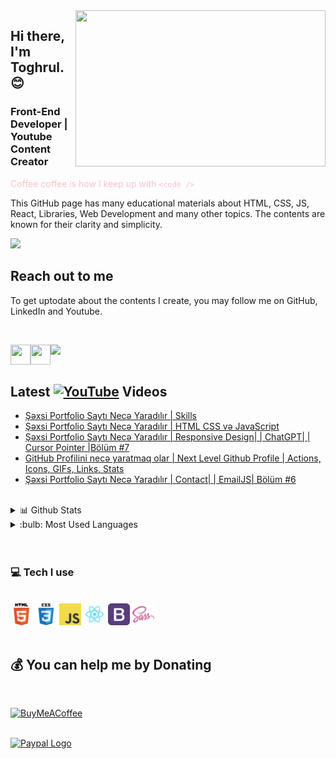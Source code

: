 <img src="https://media.giphy.com/media/26tn33aiTi1jkl6H6/giphy.gif" align="right" width="400" height="250">

## Hi there, I'm Toghrul. :blush:

### Front-End Developer | Youtube Content Creator

<font color="pink"> Coffee coffee is how I keep up with `<code />` </font>

This GitHub page has many educational materials about HTML, CSS, JS, React, Libraries, Web Development and many other topics. The contents are known for their clarity and simplicity.

![](https://komarev.com/ghpvc/?username=toghrulG&color=blueviolet)

## Reach out to me

To get uptodate about the contents I create, you may follow me on GitHub, LinkedIn and Youtube.

<br />

[<img height="32" width="32" color="red" src="https://upload.wikimedia.org/wikipedia/commons/thumb/4/4f/YouTube_social_white_squircle.svg/2048px-YouTube_social_white_squircle.svg.png" align="left" />
][youtube]
[<img height="32" width="32" src="https://cdn-icons-png.flaticon.com/512/174/174857.png" align="left" />
][linkedin]
[<img height="32" width="" src="https://logos-world.net/wp-content/uploads/2021/11/Udemy-Emblem.png" align="left" />
][udemy]

<br />

<br />


## Latest <a href="https://www.youtube.com/@programmingwithtoghrul" target="_blank"><img width="100" src='https://upload.wikimedia.org/wikipedia/commons/thumb/b/b8/YouTube_Logo_2017.svg/2560px-YouTube_Logo_2017.svg.png' alt='YouTube' width="5%"></a>    Videos

<!-- YOUTUBE:START -->
- [Şəxsi Portfolio Saytı Necə Yaradılır | Skills](https://www.youtube.com/watch?v=2sOvAI-ZGWk)
- [Şəxsi Portfolio Saytı Necə Yaradılır | HTML CSS və JavaScript](https://www.youtube.com/watch?v=ufBbEeA7170)
- [Şəxsi Portfolio Saytı Necə Yaradılır | Responsive Design| | ChatGPT| | Cursor Pointer |Bölüm #7](https://www.youtube.com/watch?v=RRJED0bDCss)
- [GitHub Profilini necə yaratmaq olar | Next Level Github Profile | Actions, Icons, GIFs, Links, Stats](https://www.youtube.com/watch?v=GiRTh7IYV3U)
- [Şəxsi Portfolio Saytı Necə Yaradılır | Contact| | EmailJS| Bölüm #6](https://www.youtube.com/watch?v=dxewv6obFDo)
<!-- YOUTUBE:END -->

<br />

<details>
<summary>📊 Github Stats</summary>
<img src="https://github-readme-stats.vercel.app/api?username=toghrulG&theme=radical" >
</details>

<details>
<summary>:bulb: Most Used Languages</summary>
<img src="https://github-readme-stats.vercel.app/api/top-langs/?username=toghrulG&layout=compact" >
</details>

[youtube]: https://www.youtube.com/@programmingwithtoghrul/
[linkedin]: https://www.linkedin.com/in/toghrul-gafarov-8b89aa126/
[udemy]: https://www.udemy.com/course/sifirdan-front-end-proqramlasdirma-kursu/?instructorPreviewMode=guest

<br />
<br />

### 💻 Tech I use

<br />

<div>
  <img src="https://raw.githubusercontent.com/github/explore/80688e429a7d4ef2fca1e82350fe8e3517d3494d/topics/html/html.png" width="35" height="35">
  <img src="https://raw.githubusercontent.com/github/explore/80688e429a7d4ef2fca1e82350fe8e3517d3494d/topics/css/css.png" width="35" height="35">
  <img src="https://raw.githubusercontent.com/github/explore/80688e429a7d4ef2fca1e82350fe8e3517d3494d/topics/javascript/javascript.png" width="35"      height="35">
  <img src="https://raw.githubusercontent.com/github/explore/80688e429a7d4ef2fca1e82350fe8e3517d3494d/topics/react/react.png" width="35" height="35">
  <img src="https://raw.githubusercontent.com/github/explore/80688e429a7d4ef2fca1e82350fe8e3517d3494d/topics/bootstrap/bootstrap.png" width="35" height="35">
  <img src="https://raw.githubusercontent.com/github/explore/80688e429a7d4ef2fca1e82350fe8e3517d3494d/topics/sass/sass.png" width="35" height="35">
<div>
 
<br />

## 💰 You can help me by Donating

<br />

[![BuyMeACoffee](https://img.shields.io/badge/Buy%20Me%20a%20Coffee-ffdd00?style=for-the-badge&logo=buy-me-a-coffee&logoColor=black)](https://www.buymeacoffee.com/codertoghrul)
  
 <br />
  
<div> 
  <a href = "https://www.paypal.me/ToghrulGafarov"><img src='https://companieslogo.com/img/orig/PYPL-3570673e.png?t=1633695449' alt='Paypal Logo'   style="width:10%"/></a>
</div>
